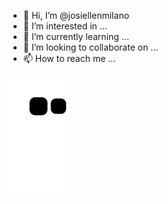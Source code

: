 - 👋 Hi, I’m @josiellenmilano
- 👀 I’m interested in ...
- 🌱 I’m currently learning ...
- 💞️ I’m looking to collaborate on ...
- 📫 How to reach me ...

<!---
josiellenmilano/josiellenmilano is a ✨ special ✨ repository because its `README.md` (this file) appears on your GitHub profile.
You can click the Preview link to take a look at your changes.
--->

![Snake animation](https://github.com/josiellenmilano/josiellenmilano/blob/output/github-contribution-grid-snake.svg)

